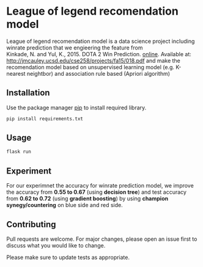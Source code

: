 # League of legend recomendation model

League of legend recomendation model is a data science project including winrate prediction that we engieering the feature from <br>Kinkade, N. and Yul, K., 2015. DOTA 2 Win Prediction. [online](Jmcauley.ucsd.edu). Available at: <http://jmcauley.ucsd.edu/cse258/projects/fa15/018.pdf> and make the recomendation model based on unsupervised learning model (e.g. K-nearest neightbor) and association rule based (Apriori algorithm)

## Installation

Use the package manager [pip](https://pip.pypa.io/en/stable/) to install required library.

```bash
pip install requirements.txt
```

## Usage

```bash
flask run
```

## Experiment

For our experimnet the accuracy for winrate prediction model, we improve the accuracy from <strong>0.55 to 0.67</strong> (using <strong>decision tree</strong>) and test accuracy from <strong>0.62 to 0.72</strong> (using <strong>gradient boosting</strong>) by using <strong>champion synegy/countering</strong> on blue side and red side.<br>

## Contributing

Pull requests are welcome. For major changes, please open an issue first to discuss what you would like to change.

Please make sure to update tests as appropriate.
